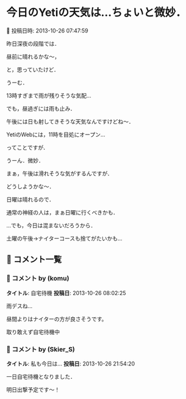 # 今日のYetiの天気は…ちょいと微妙．

📅 投稿日時: 2013-10-26 07:47:59

昨日深夜の段階では．


昼前に晴れるかな～，


と，思っていたけど．





うーむ．


13時すぎまで雨が残りそうな気配…





でも，昼過ぎには雨も止み．


午後には日も射してきそうな天気なんですけどね～．





YetiのWebには，11時を目処にオープン…


ってことですが．





うーん．微妙．


まぁ，午後は滑れそうな気がするんですが．


どうしようかな～．





日曜は晴れるので．


通常の神経の人は，まぁ日曜に行くべきかも．





…でも，今日は混まないだろうから．


土曜の午後→ナイターコースも捨てがたいかも…

## 💬 コメント一覧

### 💬 コメント by (komu)
**タイトル**: 自宅待機
**投稿日**: 2013-10-26 08:02:25

雨デスね…

昼間よりはナイターの方が良さそうです。

取り敢えず自宅待機中

### 💬 コメント by (Skier_S)
**タイトル**: 私も今日は…
**投稿日**: 2013-10-26 21:54:20

一日自宅待機となりました．

明日出撃予定です～！

